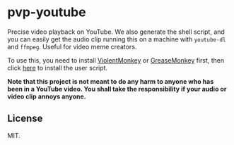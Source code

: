 # pvp-youtube
Precise video playback on YouTube. We also generate the shell script, and you can easily get the audio clip running this on a machine with `youtube-dl` and `ffmpeg`. Useful for video meme creators.

To use this, you need to install [ViolentMonkey](https://github.com/suisei-cn/pvp-youtube/raw/master/pvp.user.js) or [GreaseMonkey](https://www.greasespot.net/) first, then click [here](https://github.com/suisei-cn/pvp-youtube/raw/master/pvp.user.js) to install the user script.

**Note that this project is not meant to do any harm to anyone who has been in a YouTube video. You shall take the responsibility if your audio or video clip annoys anyone.**

## License

MIT.
